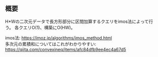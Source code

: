 ## 概要
H*Wの二次元データで長方形部分に区間加算するクエリをimos法によって行う。
各クエリO(1)、構築にO(HW)。

imos法: https://imoz.jp/algorithms/imos_method.html
<br/>
多次元の累積和についてはこれがわかりやすい: https://qiita.com/convexineq/items/afc84dfb9ee4ec4a67d5
